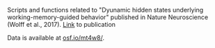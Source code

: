 Scripts and functions related to "Dyunamic hidden states underlying working-memory-guided behavior" published in Nature Neuroscience (Wolff et al., 2017).
[Link](https://www.nature.com/articles/nn.4546) to publication

Data is available at [osf.io/mt4w8/](https://osf.io/mt4w8/).
 
